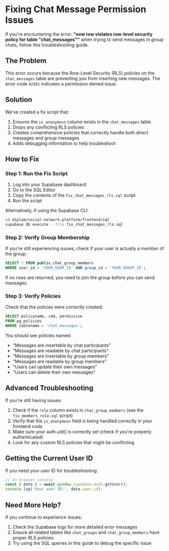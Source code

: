 # Fixing Chat Message Permission Issues

If you're encountering the error: **"new row violates row-level security policy for table \"chat_messages\""** when trying to send messages in group chats, follow this troubleshooting guide.

## The Problem

This error occurs because the Row-Level Security (RLS) policies on the `chat_messages` table are preventing you from inserting new messages. The error code `42501` indicates a permission denied issue.

## Solution

We've created a fix script that:

1. Ensures the `is_anonymous` column exists in the `chat_messages` table
2. Drops any conflicting RLS policies
3. Creates comprehensive policies that correctly handle both direct messages and group messages
4. Adds debugging information to help troubleshoot

## How to Fix

### Step 1: Run the Fix Script

1. Log into your Supabase dashboard
2. Go to the SQL Editor
3. Copy the contents of the `fix_chat_messages_rls.sql` script 
4. Run the script

Alternatively, if using the Supabase CLI:

```bash
cd diplom/social-network-platform/frontend/sql
supabase db execute --file fix_chat_messages_rls.sql
```

### Step 2: Verify Group Membership

If you're still experiencing issues, check if your user is actually a member of the group:

```sql
SELECT * FROM public.chat_group_members 
WHERE user_id = 'YOUR_USER_ID' AND group_id = 'YOUR_GROUP_ID';
```

If no rows are returned, you need to join the group before you can send messages.

### Step 3: Verify Policies

Check that the policies were correctly created:

```sql
SELECT policyname, cmd, permissive 
FROM pg_policies 
WHERE tablename = 'chat_messages';
```

You should see policies named:
- "Messages are insertable by chat participants"
- "Messages are readable by chat participants"
- "Messages are insertable by group members"
- "Messages are readable by group members"
- "Users can update their own messages"
- "Users can delete their own messages"

## Advanced Troubleshooting

If you're still having issues:

1. Check if the `role` column exists in `chat_group_members` (see the `fix_members_role.sql` script)
2. Verify that the `is_anonymous` field is being handled correctly in your frontend code
3. Make sure your auth.uid() is correctly set (check if you're properly authenticated)
4. Look for any custom RLS policies that might be conflicting

## Getting the Current User ID

If you need your user ID for troubleshooting:

```javascript
// In browser console
const { data } = await window.supabase.auth.getUser();
console.log('Your user ID:', data.user.id);
```

## Need More Help?

If you continue to experience issues:

1. Check the Supabase logs for more detailed error messages
2. Ensure all related tables like `chat_groups` and `chat_group_members` have proper RLS policies
3. Try using the SQL queries in this guide to debug the specific issue 